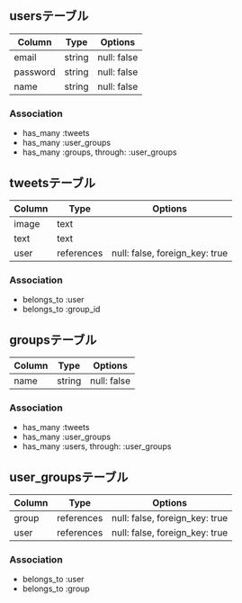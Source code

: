 ## usersテーブル
|Column|Type|Options|
|------|----|-------|
|email|string|null: false|
|password|string|null: false|
|name|string|null: false|
### Association
- has_many :tweets
- has_many :user_groups
- has_many :groups, through: :user_groups

## tweetsテーブル
|Column|Type|Options|
|------|----|-------|
|image|text||
|text|text||
|user|references|null: false, foreign_key: true|
### Association
- belongs_to :user
- belongs_to :group_id

## groupsテーブル
|Column|Type|Options|
|------|----|-------|
|name|string|null: false|
### Association
- has_many :tweets
- has_many :user_groups
- has_many :users, through: :user_groups

## user_groupsテーブル
|Column|Type|Options|
|------|----|-------|
|group|references|null: false, foreign_key: true|
|user|references|null: false, foreign_key: true|
### Association
- belongs_to :user
- belongs_to :group